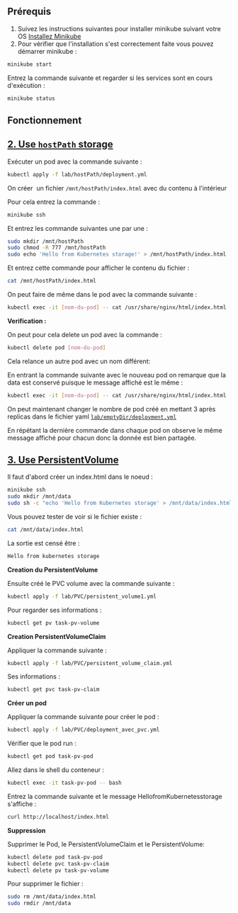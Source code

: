 ## Prérequis 

1. Suivez les instructions suivantes pour installer minikube suivant votre OS [Installez Minikube](https://kubernetes.io/docs/tasks/tools/install-minikube/)
2. Pour vérifier que l'installation s'est correctement faite vous pouvez démarrer minikube :

```bash
minikube start
```

Entrez la commande suivante et regarder si les services sont en cours d'exécution : 

```bash
minikube status
```
## Fonctionnement 

## [2. Use `hostPath` storage](https://github.com/adaltas/ece-devops-2023-fall/blob/main/modules/08.storage-in-kubernetes/lab.md#2-use-hostpath-storage)

 Exécuter un pod avec la commande suivante : 

```bash
kubectl apply -f lab/hostPath/deployment.yml
```

On créer  un fichier `/mnt/hostPath/index.html`  avec du contenu à l'intérieur 

Pour cela entrez la commande :

```bash 
minikube ssh
```

Et entrez les commande suivantes une par une :

```bash
sudo mkdir /mnt/hostPath
sudo chmod -R 777 /mnt/hostPath
sudo echo 'Hello from Kubernetes storage!' > /mnt/hostPath/index.html
```

Et entrez cette commande pour afficher le contenu du fichier : 

```bash
cat /mnt/hostPath/index.html
```

On peut faire de même dans le pod avec la commande suivante : 

```bash
kubectl exec -it [nom-du-pod] -- cat /usr/share/nginx/html/index.html
```

**Verification :**

On peut pour cela delete un pod avec la commande :

```bash
kubectl delete pod [nom-du-pod]
```

Cela relance un autre pod avec un nom différent:

En entrant la commande suivante avec le nouveau pod on remarque que la data est conservé puisque le message affiché est le même : 

```bash
kubectl exec -it [nom-du-pod] -- cat /usr/share/nginx/html/index.html
```

On peut maintenant changer le nombre de pod créé en mettant 3 après replicas dans le fichier yaml [`lab/emptyDir/deployment.yml`](https://github.com/adaltas/ece-devops-2023-fall/blob/main/modules/08.storage-in-kubernetes/lab/emptyDir/deployment.yml)

En répétant la dernière commande dans chaque pod on observe  le même message affiché pour chacun donc la donnée est bien partagée.

## [3. Use PersistentVolume](https://github.com/adaltas/ece-devops-2023-fall/blob/main/modules/08.storage-in-kubernetes/lab.md#3-use-persistentvolume)

Il faut d'abord créer un index.html dans le noeud : 

```bash
minikube ssh
sudo mkdir /mnt/data
sudo sh -c "echo 'Hello from Kubernetes storage' > /mnt/data/index.html"
```

Vous pouvez tester de voir si le fichier existe : 

```bash
cat /mnt/data/index.html
```

La sortie est censé être : 

```bash
Hello from kubernetes storage
```

**Creation du PersistentVolume**

Ensuite créé le PVC volume avec la commande suivante : 

```bash
kubectl apply -f lab/PVC/persistent_volume1.yml
```

Pour regarder ses informations : 

```bash 
kubectl get pv task-pv-volume
```

**Creation PersistentVolumeClaim**

Appliquer la commande suivante : 

```bash
kubectl apply -f lab/PVC/persistent_volume_claim.yml
```

Ses informations :

```bash
kubectl get pvc task-pv-claim
```

**Créer un pod**

Appliquer la commande suivante pour créer le pod :

```bash
kubectl apply -f lab/PVC/deployment_avec_pvc.yml
```

Vérifier que le pod run : 

```bash
kubectl get pod task-pv-pod
```

Allez dans le shell du conteneur :

```bash
kubectl exec -it task-pv-pod -- bash
```

Entrez la commande suivante et le message HellofromKubernetesstorage s'affiche : 

```bash
curl http://localhost/index.html
```

**Suppression**

Supprimer le Pod, le PersistentVolumeClaim et le PersistentVolume:

```bash
kubectl delete pod task-pv-pod
kubectl delete pvc task-pv-claim
kubectl delete pv task-pv-volume
```

Pour supprimer le fichier :

```bash
sudo rm /mnt/data/index.html
sudo rmdir /mnt/data
```

